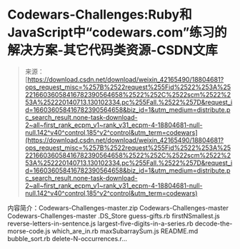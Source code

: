 <!--yml
category: codewars
date: 2022-08-13 11:34:31
-->

# Codewars-Challenges:Ruby和JavaScript中“codewars.com”练习的解决方案-其它代码类资源-CSDN文库

> 来源：[https://download.csdn.net/download/weixin_42165490/18804681?ops_request_misc=%257B%2522request%255Fid%2522%253A%2522166036058416782390564658%2522%252C%2522scm%2522%253A%252220140713.130102334.pc%255Fall.%2522%257D&request_id=166036058416782390564658&biz_id=1&utm_medium=distribute.pc_search_result.none-task-download-2~all~first_rank_ecpm_v1~rank_v31_ecpm-4-18804681-null-null.142^v40^control,185^v2^control&utm_term=codewars](https://download.csdn.net/download/weixin_42165490/18804681?ops_request_misc=%257B%2522request%255Fid%2522%253A%2522166036058416782390564658%2522%252C%2522scm%2522%253A%252220140713.130102334.pc%255Fall.%2522%257D&request_id=166036058416782390564658&biz_id=1&utm_medium=distribute.pc_search_result.none-task-download-2~all~first_rank_ecpm_v1~rank_v31_ecpm-4-18804681-null-null.142^v40^control,185^v2^control&utm_term=codewars)

内容简介：Codewars-Challenges-master.zip Codewars-Challenges-master Codewars-Challenges-master .DS_Store guess-gifts.rb firstNSmallest.js reverse-letters-in-sentence.js largest-five-digits-in-a-series.rb decode-the-morse-code.js which_are_in.rb maxSubarraySum.js README.md bubble_sort.rb delete-N-occurrences.r...